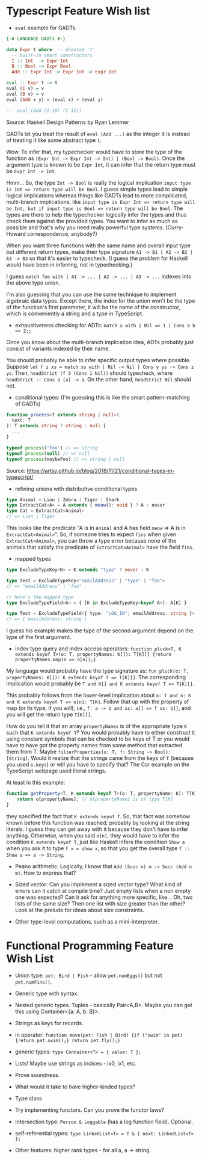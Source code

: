 
# Typescript Feature Wish list

+ `eval` example for GADTs.

```haskell
{-# LANGUAGE GADTs #-}

data Expr t where  -- phantom 't'
  -- built-in smart constructors
  I :: Int  -> Expr Int
  B :: Bool -> Expr Bool
  Add :: Expr Int -> Expr Int -> Expr Int

eval :: Expr t -> t
eval (I v) = v
eval (B v) = v
eval (Add x y) = (eval x) + (eval y)

--  eval (Add (I 10) (I 12))
```

Source: Haskell Design Patterns by Ryan Lemmer

GADTs let you treat the result of `eval (Add ...)`  as the integer it is instead of treating it like some abstract type `t`.

Wow. To infer that, my typechecker would have to store the type of the function as `(Expr Int -> Expr Int -> Int) | (Bool -> Bool)`. Once the argument type is known to be `Expr Int`, it can infer that the return type must be `Expr Int -> Int`.

Hmm... So, the type `Int -> Bool` is really the logical implication `input type is Int => return type will be Bool`. I guess simple types lead to simple logical implications whereas things like GADTs lead to more complicated, multi-branch implications, like `input type is Expr Int => return type will be Int, but if input type is Bool => return type will be Bool`. The types are there to help the typechecker logically infer the types and thus check them against the provided types. You want to infer as much as possible and that's why you need really powerful type systems. (Curry-Howard correspondence, anybody?)

When you want three functions with the same name and overall input type but different return types, make their type signature `A1 -> B1 | A2 -> B2 | A3 -> B3` so that it's easier to typecheck. (I guess the problem for Haskell would have been in inferring, not in typechecking.)

I guess `match foo with | A1 -> ... | A2 -> ... | A3 -> ...` indexes into the above type union.

I'm also guessing that you can use the same technique to implement algebraic data types. Except there, the index for the union won't be the type of the function's first parameter, it will be the name of the constructor, which is conveniently a string and a type in TypeScript.

+ exhaustiveness checking for ADTs: `match x with | Nil => 1 | Cons a b => 2;;`

Once you know about the multi-branch implication idea, ADTs probably just consist of variants indexed by their name.

You should probably be able to infer specific output types where possible. Suppose `let f z xs = match xs with | Nil -> Nil | Cons y ys -> Cons z ys`. Then, `headStrict (f 3 (Cons 1 Nil))` should typecheck, where `headStrict :: Cons a [a] -> a`. On the other hand, `headStrict Nil` should not.

+ conditional types: (I'm guessing this is like the smart pattern-matching of GADTs)

```typescript
function process<T extends string | null>(
  text: T
): T extends string ? string : null {
  ...
}

typeof process("foo") // => string
typeof process(null) // => null
typeof process(maybeFoo) // => string | null
```

Source: https://artsy.github.io/blog/2018/11/21/conditional-types-in-typescript/

+ refining unions with distributive conditional types

```typescript
type Animal = Lion | Zebra | Tiger | Shark
type ExtractCat<A> = A extends { meow(): void } ? A : never
type Cat = ExtractCat<Animal>
// => Lion | Tiger
```

This looks like the predicate "A is in `Animal` and A has field `meow` => A is in `ExtractCat<Animal>`". So, if someone tries to expect `fins` when given `ExtractCat<Animal>`, you can throw a type error because none of the animals that satisfy the predicate of `ExtractCat<Animal>` have the field `fins`.

+ mapped types

```typescript
type ExcludeTypeKey<K> = K extends "type" ? never : K

type Test = ExcludeTypeKey<"emailAddress" | "type" | "foo">
// => "emailAddress" | "foo"

// here's the mapped type
type ExcludeTypeField<A> = { [K in ExcludeTypeKey<keyof A>]: A[K] }

type Test = ExcludeTypeField<{ type: "LOG_IN"; emailAddress: string }>
// => { emailAddress: string }
```

I guess his example makes the type of the second argument depend on the type of the first argument.

+ index type query and index access operators: `function pluck<T, K extends keyof T>(o: T, propertyNames: K[]): T[K][] {return propertyNames.map(n => o[n]);}`

My language would probably have the type signature as: `fun pluck(o: T, propertyNames: K[]): K extends keyof T => T[K][]`. The corresponding implication would probably be `T and K[] and K extends keyof T => T[K][]`.

This probably follows from the lower-level implication about `o: T and n: K and K extends keyof T => o[n]: T[K]`. Follow that up with the property of map (or its type, if you will), i.e., `f: a -> b and xs: a[] => f xs: b[]`, and you will get the return type `T[K][]`.

How do you tell it that an array `propertyNames` is of the appropriate type `K` such that `K extends keyof T`? You would probably have to either construct it using constant symbols that can be checked to be keys of T or you would have to have got the property names from some method that extracted them from T. Maybe `filterProperties(o: T, f: String -> Bool): [String]`. Would it realize that the strings came from the keys of `T` (because you used `o.keys`) or will you have to specify that? The Car example on the TypeScript webpage used literal strings.

At least in this example:

```typescript
function getProperty<T, K extends keyof T>(o: T, propertyName: K): T[K] {
    return o[propertyName]; // o[propertyName] is of type T[K]
}
```

they specified the fact that `K extends keyof T`. So, that fact was somehow known before this function was reached; probably by looking at the string literals. I guess they can get away with it because they don't have to infer anything. Otherwise, when you said `o[n]`, they would have to infer the condition `K extends keyof T`, just like Haskell infers the condition `Show a` when you ask it to type `f x = show x`, so that you get the overall type `f :: Show a => a -> String`.

+ Peano arithmetic: Logically, I know that `Add (Succ n) m -> Succ (Add n m)`. How to express that?

+ Sized vector: Can you implement a sized vector type? What kind of errors can it catch at compile time? Just empty lists when a non empty one was expected? Can it ask for anything more specific, like... Oh, two lists of the same size? Then one list with size greater than the other? Look at the prelude for ideas about size constraints.

+ Other type-level computations, such as a mini-interpreter.

# Functional Programming Feature Wish List

+ Union type: `pet: Bird | Fish` - allow `pet.numEggs()` but not `pet.numFins()`.

+ Generic type with syntax.

+ Nested generic types. Tuples - basically Pair<A,B>. Maybe you can get this using Container<{a: A, b: B}>.

+ Strings as keys for records.

+ in operator: `function move(pet: Fish | Bird) {if ("swim" in pet) {return pet.swim();} return pet.fly();}`

+ generic types: `type Container<T> = { value: T };`

+ Lists! Maybe use strings as indices - ix0, ix1, etc.

+ Prove soundness.

+ What would it take to have higher-kinded types?

+ Type class

+ Try implementing functors. Can you prove the functor laws?

+ Intersection type: `Person & Loggable` (has a log function field). Optional.

+ self-referential types: `type LinkedList<T> = T & { next: LinkedList<T> };`

+ Other features: higher rank types - for all a, a -> string.
